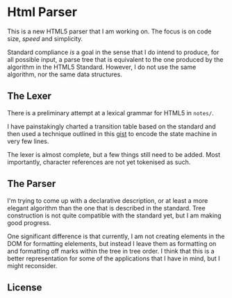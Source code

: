 Html Parser
===========

This is a new HTML5 parser that I am working on.
The focus is on code size, _speed_ and simplicity. 

Standard compliance _is_ a goal in the sense that I do intend to produce, for all possible input, a parse tree that is equivalent to the one produced by the algorithm in the HTML5 Standard. 
However, I do not use the same algorithm, nor the same data structures. 

The Lexer
---------
There is a preliminary attempt at a lexical grammar for HTML5 in `notes/`. 

I have painstakingly charted a transition table based on the standard and then used a technique outlined in this [gist][1] to encode the state machine in very few lines. 

The lexer is almost complete, but a few things still need to be added. Most importantly, character references are not yet tokenised as such. 

[1]: https://gist.github.com/alwinb/d2787f4cde1f7aadd197f40806cb08ef#file-statemachine-js


The Parser
----------

I'm trying to come up with a declarative description, or at least a more elegant algorithm than the one that is described in the standard. Tree construction is not quite compatible with the standard yet, but I am making good progress. 

One significant difference is that currently, I am not creating elements in the DOM for formatting elelements, but instead I leave them as formatting on and formatting off marks within the tree in tree order. I think that this is a better representation for some of the applications that I have in mind, but I might reconsider. 


License
--------
